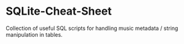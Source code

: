 # SQLite-Cheat-Sheet
Collection of useful SQL scripts for handling music metadata / string manipulation in tables.
